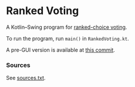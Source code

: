# Ranked Voting
A Kotlin–Swing program for [ranked-choice voting](https://en.wikipedia.org/wiki/Instant-runoff_voting).

To run the program, run `main()` in `RankedVoting.kt`.

A pre-GUI version is available at [this commit](https://github.com/Reevak05/RankedVoting/tree/fa8f93afd8f48f0e8d01d68bdca09af3bf395890).

### Sources
See [sources.txt](https://github.com/Reevak05/RankedVoting/blob/main/sources.txt).
